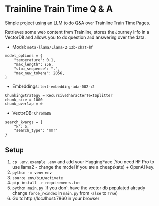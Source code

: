 # Trainline Train Time Q & A
Simple project using an LLM to do Q&A over Trainline Train Time Pages.

Retrieves some web content from Trainline, stores the Journey Info in a VectorDB and allows you to do question and answering over the data.

- Model: `meta-llama/Llama-2-13b-chat-hf`
```
model_options = {
    "temperature": 0.1,
    "max_length": 256,
    "stop_sequence": ".",
    "max_new_tokens": 2056,
}
```
- Embeddings: `text-embedding-ada-002-v2`
```
ChunkingStrategy = RecursiveCharacterTextSplitter
chunk_size = 1000
chunk_overlap = 0
```
- VectorDB: `ChromaDB`
```
search_kwargs = {
    "k": 5,
    "search_type": "mmr"
}
```

## Setup
1. `cp .env.example .env` and add your HuggingFace (You need HF Pro to use llama2 - change the model if you are a cheapskate) + OpenAI key.
2. `python -m venv env`
3. `source env/bin/activate`
4. `pip install -r requirements.txt`
5. `python main.py` (if you don't have the vector db populated already change `force_reindex` in `main.py` from `False` to `True`)
6. Go to http://localhost:7860 in your browser

